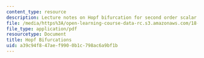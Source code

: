 ```yaml
---
content_type: resource
description: Lecture notes on Hopf bifurcation for second order scalar equations.
file: /media/https%3A/open-learning-course-data-rc.s3.amazonaws.com/18-306-advanced-partial-differential-equations-with-applications-fall-2009/a39c94f847aef9900b1c798ac6a9bf1b_MIT18_306f09_lec27_HopfBif.pdf
file_type: application/pdf
resourcetype: Document
title: Hopf Bifurcations
uid: a39c94f8-47ae-f990-0b1c-798ac6a9bf1b
---
```

